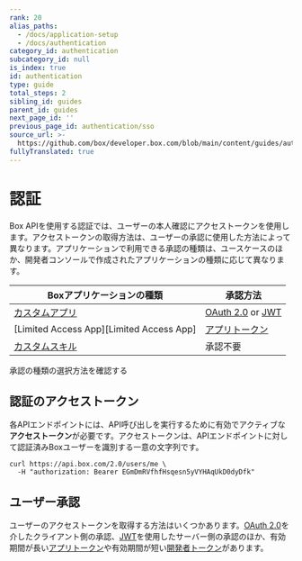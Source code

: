 ```yaml
---
rank: 20
alias_paths:
  - /docs/application-setup
  - /docs/authentication
category_id: authentication
subcategory_id: null
is_index: true
id: authentication
type: guide
total_steps: 2
sibling_id: guides
parent_id: guides
next_page_id: ''
previous_page_id: authentication/sso
source_url: >-
  https://github.com/box/developer.box.com/blob/main/content/guides/authentication/index.md
fullyTranslated: true
---
```

# 認証

Box APIを使用する認証では、ユーザーの本人確認にアクセストークンを使用します。アクセストークンの取得方法は、ユーザーの承認に使用した方法によって異なります。アプリケーションで利用できる承認の種類は、ユースケースのほか、開発者コンソールで作成されたアプリケーションの種類に応じて異なります。

<!-- markdownlint-disable line-length -->

| Boxアプリケーションの種類                           | 承認方法                              |
| ---------------------------------------- | --------------------------------- |
| [カスタムアプリ][custom-app]                    | [OAuth 2.0][oauth2] or [JWT][jwt] |
| [Limited Access App][Limited Access App] | [アプリトークン][apptoken]               |
| [カスタムスキル][custom-skill]                  | 承認不要                              |

<!-- markdownlint-enable line-length -->

<CTA to="guide://authentication/select">

承認の種類の選択方法を確認する

</CTA>

## 認証のアクセストークン

各APIエンドポイントには、API呼び出しを実行するために有効でアクティブな**アクセストークン**が必要です。アクセストークンは、APIエンドポイントに対して認証済みBoxユーザーを識別する一意の文字列です。

```curl
curl https://api.box.com/2.0/users/me \
  -H "authorization: Bearer EGmDmRVfhfHsqesn5yVYHAqUkD0dyDfk"
```

## ユーザー承認

ユーザーのアクセストークンを取得する方法はいくつかあります。[OAuth 2.0][oauth2]を介したクライアント側の承認、[JWT][jwt]を使用したサーバー側の承認のほか、有効期間が長い[アプリトークン][apptoken]や有効期間が短い[開発者トークン][devtoken]があります。

[oauth2]: guide://authentication/oauth2

[jwt]: guide://authentication/jwt

[apptoken]: guide://authentication/app-token

[devtoken]: guide://authentication/access-tokens/developer-tokens

[custom-app]: guide://applications/custom-apps

[custom-skill]: guide://applications/custom-skills
